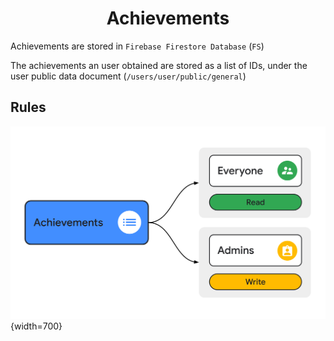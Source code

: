 <div align='center'>
    <h1><b>Achievements</b></h1>
</div>

Achievements are stored in `Firebase Firestore Database` (`FS`)

The achievements an user obtained are stored as a list of IDs, under the user public data document (`/users/user/public/general`)


## Rules

<a>![rules](./rules.svg "Rules"){width=700}</a>
